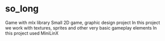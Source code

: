 # so_long
Game with mlx library
Small 2D game, graphic design project
In this project we work with textures, sprites and other very basic gameplay elements
In this project used MiniLinX